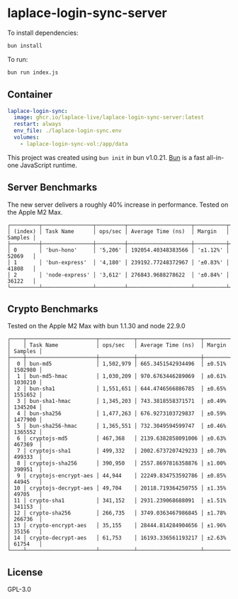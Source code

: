 # laplace-login-sync-server

To install dependencies:

```bash
bun install
```

To run:

```bash
bun run index.js
```

## Container

```yaml
laplace-login-sync:
  image: ghcr.io/laplace-live/laplace-login-sync-server:latest
  restart: always
  env_file: ./laplace-login-sync.env
  volumes:
    - laplace-login-sync-vol:/app/data
```

This project was created using `bun init` in bun v1.0.21. [Bun](https://bun.sh) is a fast all-in-one JavaScript runtime.

## Server Benchmarks

The new server delivers a roughly 40% increase in performance. Tested on the Apple M2 Max.

```
┌─────────┬────────────────┬─────────┬────────────────────┬──────────┬─────────┐
│ (index) │ Task Name      │ ops/sec │ Average Time (ns)  │ Margin   │ Samples │
├─────────┼────────────────┼─────────┼────────────────────┼──────────┼─────────┤
│ 0       │ 'bun-hono'     │ '5,206' │ 192054.40348383566 │ '±1.12%' │ 52069   │
│ 1       │ 'bun-express'  │ '4,180' │ 239192.77248372967 │ '±0.83%' │ 41808   │
│ 2       │ 'node-express' │ '3,612' │ 276843.9688278622  │ '±0.84%' │ 36122   │
└─────────┴────────────────┴─────────┴────────────────────┴──────────┴─────────┘
```

## Crypto Benchmarks

Tested on the Apple M2 Max with bun 1.1.30 and node 22.9.0

```
┌────┬──────────────────────┬───────────┬────────────────────┬────────┬─────────┐
│    │ Task Name            │ ops/sec   │ Average Time (ns)  │ Margin │ Samples │
├────┼──────────────────────┼───────────┼────────────────────┼────────┼─────────┤
│  0 │ bun-md5              │ 1,502,979 │ 665.3451542934496  │ ±0.51% │ 1502980 │
│  1 │ bun-md5-hmac         │ 1,030,209 │ 970.6763446289069  │ ±0.61% │ 1030210 │
│  2 │ bun-sha1             │ 1,551,651 │ 644.4746566886785  │ ±0.65% │ 1551652 │
│  3 │ bun-sha1-hmac        │ 1,345,203 │ 743.3818558371571  │ ±0.49% │ 1345204 │
│  4 │ bun-sha256           │ 1,477,263 │ 676.9273103729837  │ ±0.59% │ 1477900 │
│  5 │ bun-sha256-hmac      │ 1,365,551 │ 732.3049594599747  │ ±0.46% │ 1365552 │
│  6 │ cryptojs-md5         │ 467,368   │ 2139.6382858091006 │ ±0.63% │ 467369  │
│  7 │ cryptojs-sha1        │ 499,332   │ 2002.6737207429233 │ ±0.70% │ 499333  │
│  8 │ cryptojs-sha256      │ 390,950   │ 2557.8697816358876 │ ±1.00% │ 390951  │
│  9 │ cryptojs-encrypt-aes │ 44,944    │ 22249.834753592786 │ ±0.85% │ 44945   │
│ 10 │ cryptojs-decrypt-aes │ 49,704    │ 20118.719364250755 │ ±1.35% │ 49705   │
│ 11 │ crypto-sha1          │ 341,152   │ 2931.239068688091  │ ±1.51% │ 341153  │
│ 12 │ crypto-sha256        │ 266,735   │ 3749.0363467986845 │ ±1.78% │ 266736  │
│ 13 │ crypto-encrypt-aes   │ 35,155    │ 28444.814284904656 │ ±1.96% │ 35156   │
│ 14 │ crypto-decrypt-aes   │ 61,753    │ 16193.336561193217 │ ±2.63% │ 61754   │
└────┴──────────────────────┴───────────┴────────────────────┴────────┴─────────┘
```

## License

GPL-3.0

